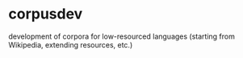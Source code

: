 # corpusdev
development of corpora for low-resourced languages (starting from Wikipedia, extending resources, etc.)

